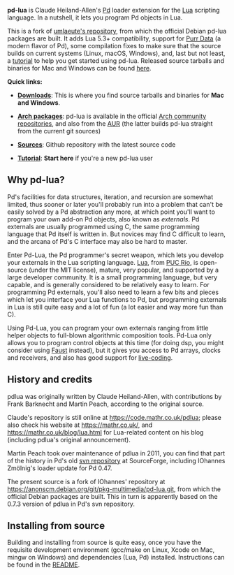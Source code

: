 
**pd-lua** is Claude Heiland-Allen's [Pd][] loader extension for the [Lua][] scripting language. In a nutshell, it lets you program Pd objects in Lua.

This is a fork of [umlaeute's repository](https://anonscm.debian.org/git/pkg-multimedia/pd-lua.git), from which the official Debian pd-lua packages are built. It adds Lua 5.3+ compatibility, support for [Purr Data][] (a modern flavor of Pd), some compilation fixes to make sure that the source builds on current systems (Linux, macOS, Windows), and, last but not least, a [tutorial][] to help you get started using pd-lua. Released source tarballs and binaries for Mac and Windows can be found [here](https://github.com/agraef/pd-lua/releases).

**Quick links:**

- [**Downloads**](https://github.com/agraef/pd-lua/releases): This is where you find source tarballs and binaries for **Mac and Windows**.

- [**Arch packages**](https://www.archlinux.org/): pd-lua is available in the official [Arch community repositories](https://www.archlinux.org/packages/community/x86_64/pd-lua/), and also from the [AUR](https://aur.archlinux.org/packages/pd-lua-git/) (the latter builds pd-lua straight from the current git sources)

- [**Sources**](https://github.com/agraef/pd-lua): Github repository with the latest source code

- [**Tutorial**](https://github.com/agraef/pd-lua/blob/master/tutorial/pd-lua-intro.md): **Start here** if you're a new pd-lua user

## Why pd-lua?

Pd's facilities for data structures, iteration, and recursion are somewhat limited, thus sooner or later you'll probably run into a problem that can't be easily solved by a Pd abstraction any more, at which point you'll want to program your own add-on Pd objects, also known as *externals*. Pd externals are usually programmed using C, the same programming language that Pd itself is written in. But novices may find C difficult to learn, and the arcana of Pd's C interface may also be hard to master.

Enter Pd-Lua, the Pd programmer's secret weapon, which lets you develop your externals in the Lua scripting language. [Lua][], from [PUC Rio](http://www.puc-rio.br/), is open-source (under the MIT license), mature, very popular, and supported by a large developer community. It is a small programming language, but very capable, and is generally considered to be relatively easy to learn. For programming Pd externals, you'll also need to learn a few bits and pieces which let you interface your Lua functions to Pd, but programming externals in Lua is still quite easy and a lot of fun (a lot easier and way more fun than C).

Using Pd-Lua, you can program your own externals ranging from little helper objects to full-blown algorithmic composition tools. Pd-Lua only allows you to program control objects at this time (for doing dsp, you might consider using [Faust][] instead), but it gives you access to Pd arrays, clocks and receivers, and also has good support for [live-coding](https://en.wikipedia.org/wiki/Live_coding).

## History and credits

pdlua was originally written by Claude Heiland-Allen, with contributions by Frank Barknecht and Martin Peach, according to the original source.

Claude's repository is still online at <https://code.mathr.co.uk/pdlua>; please also check his website at <https://mathr.co.uk/>, and <https://mathr.co.uk/blog/lua.html> for Lua-related content on his blog (including pdlua's original announcement).

Martin Peach took over maintenance of pdlua in 2011, you can find that part of the history in Pd's old [svn repository](https://sourceforge.net/p/pure-data/svn/HEAD/tree/trunk/externals/loaders/pdlua/) at SourceForge, including IOhannes Zmölnig's loader update for Pd 0.47.

The present source is a fork of IOhannes' repository at <https://anonscm.debian.org/git/pkg-multimedia/pd-lua.git>, from which the official Debian packages are built. This in turn is apparently based on the 0.7.3 version of pdlua in Pd's svn repository.

## Installing from source

Building and installing from source is quite easy, once you have the requisite development environment (gcc/make on Linux, Xcode on Mac, mingw on Windows) and dependencies (Lua, Pd) installed. Instructions can be found in the [README](https://github.com/agraef/pd-lua/blob/master/README).

[Lua]: https://www.lua.org/
[Faust]: https://faust.grame.fr/
[Pd]: http://msp.ucsd.edu/software.html
[Purr Data]: https://agraef.github.io/purr-data/
[tutorial]: https://github.com/agraef/pd-lua/blob/master/tutorial/pd-lua-intro.md
